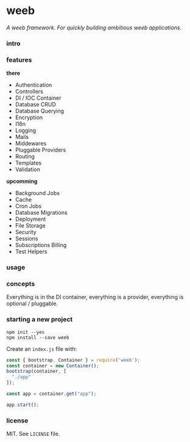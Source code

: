 # weeb

_A weeb framework. For quickly building ambitious weeb applications._

### intro

### features

**there**

- Authentication
- Controllers
- DI / IOC Container
- Database CRUD
- Database Querying
- Encryption
- I18n
- Logging
- Mails
- Middewares
- Pluggable Providers
- Routing
- Templates
- Validation

**upcomming**

- Background Jobs
- Cache
- Cron Jobs
- Database Migrations
- Deployment
- File Storage
- Security
- Sessions
- Subscriptions Billing
- Test Helpers

### usage

### concepts

Everything is in the DI container, everything is a provider, everything
is optional / pluggable.

### starting a new project

```
npm init --yes
npm install --save weeb
```

Create an `index.js` file with:

```js
const { bootstrap, Container } = require('weeb');
const container = new Container();
bootstrap(container, [
  "./app"
]);

const app = container.get("app");

app.start();
```

### license

MIT. See `LICENSE` file.
